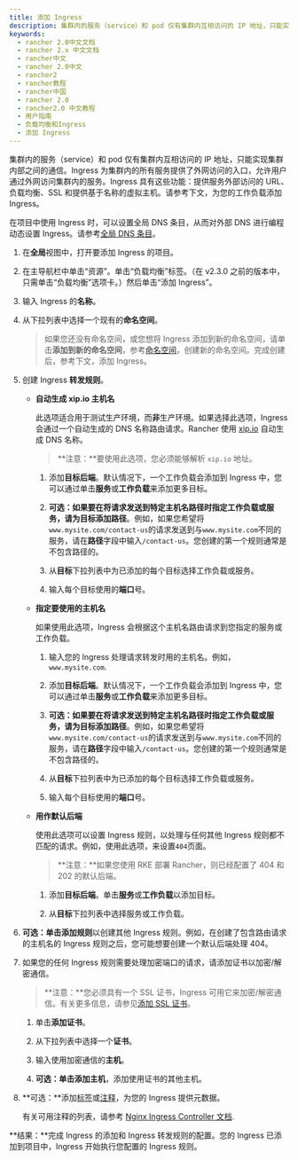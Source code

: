 ```yaml
---
title: 添加 Ingress
description: 集群内的服务（service）和 pod 仅有集群内互相访问的 IP 地址，只能实现集群内部之间的通信。Ingress 为集群内的所有服务提供了外网访问的入口，允许用户通过外网访问集群内的服务。Ingress 具有这些功能：提供服务外部访问的 URL、负载均衡、SSL 和提供基于名称的虚拟主机。请参考下文，为您的工作负载添加 Ingress。
keywords:
  - rancher 2.0中文文档
  - rancher 2.x 中文文档
  - rancher中文
  - rancher 2.0中文
  - rancher2
  - rancher教程
  - rancher中国
  - rancher 2.0
  - rancher2.0 中文教程
  - 用户指南
  - 负载均衡和Ingress
  - 添加 Ingress
---
```


集群内的服务（service）和 pod 仅有集群内互相访问的 IP 地址，只能实现集群内部之间的通信。Ingress 为集群内的所有服务提供了外网访问的入口，允许用户通过外网访问集群内的服务。Ingress 具有这些功能：提供服务外部访问的 URL、负载均衡、SSL 和提供基于名称的虚拟主机。请参考下文，为您的工作负载添加 Ingress。

在项目中使用 Ingress 时，可以设置全局 DNS 条目，从而对外部 DNS 进行编程动态设置 Ingress。请参考[全局 DNS 条目](/docs/catalog/globaldns/_index)。

1. 在**全局**视图中，打开要添加 Ingress 的项目。

1. 在主导航栏中单击“资源”。单击“负载均衡”标签。（在 v2.3.0 之前的版本中，只需单击“负载均衡”选项卡。）然后单击“添加 Ingress”。

1. 输入 Ingress 的**名称**。

1. 从下拉列表中选择一个现有的**命名空间**。

   > 如果您还没有命名空间，或您想将 Ingress 添加到新的命名空间，请单击**添加到新的命名空间**，参考[命名空间](/docs/cluster-admin/projects-and-namespaces/_index)，创建新的命名空间。完成创建后，参考下文，添加 Ingress。

1. 创建 Ingress **转发规则**。

   - **自动生成 xip.io 主机名**

     此选项适合用于测试生产环境，而**非**生产环境。如果选择此选项，Ingress 会通过一个自动生成的 DNS 名称路由请求。Rancher 使用 [xip.io](http://xip.io/) 自动生成 DNS 名称。

     > **注意：**要使用此选项，您必须能够解析 `xip.io` 地址。

     1. 添加**目标后端**。默认情况下，一个工作负载会添加到 Ingress 中，您可以通过单击**服务**或**工作负载**来添加更多目标。

     1. **可选：**如果要在将请求发送到特定主机名路径时指定工作负载或服务，请为目标添加**路径**。例如，如果您希望将`www.mysite.com/contact-us`的请求发送到与`www.mysite.com`不同的服务，请在**路径**字段中输入`/contact-us`。您创建的第一个规则通常是不包含路径的。

     1. 从**目标**下拉列表中为已添加的每个目标选择工作负载或服务。

     1. 输入每个目标使用的**端口**号。

   - **指定要使用的主机名**

     如果使用此选项，Ingress 会根据这个主机名路由请求到您指定的服务或工作负载。

     1. 输入您的 Ingress 处理请求转发时用的主机名。例如，`www.mysite.com`.

     1. 添加**目标后端**。默认情况下，一个工作负载会添加到 Ingress 中，您可以通过单击**服务**或**工作负载**来添加更多目标。

     1. **可选：**如果要在将请求发送到特定主机名路径时指定工作负载或服务，请为目标添加**路径**。例如，如果您希望将`www.mysite.com/contact-us`的请求发送到与`www.mysite.com`不同的服务，请在**路径**字段中输入`/contact-us`。您创建的第一个规则通常是不包含路径的。

     1. 从**目标**下拉列表中为已添加的每个目标选择工作负载或服务。

     1. 输入每个目标使用的**端口**号。

   - **用作默认后端**

     使用此选项可以设置 Ingress 规则，以处理与任何其他 Ingress 规则都不匹配的请求。例如，使用此选项，来设置`404`页面。

     > **注意：**如果您使用 RKE 部署 Rancher，则已经配置了 404 和 202 的默认后端。

     1. 添加**目标后端**。单击**服务**或**工作负载**以添加目标。

     1. 从**目标**下拉列表中选择服务或工作负载。

1. **可选：**单击**添加规则**以创建其他 Ingress 规则。例如，在创建了包含路由请求的主机名的 Ingress 规则之后，您可能想要创建一个默认后端处理 404。

1. 如果您的任何 Ingress 规则需要处理加密端口的请求，请添加证书以加密/解密通信。

   > **注意：**您必须具有一个 SSL 证书，Ingress 可用它来加密/解密通信。有关更多信息，请参见[添加 SSL 证书](/docs/k8s-in-rancher/certificates/_index)。

   1. 单击**添加证书**。

   1. 从下拉列表中选择一个**证书**。

   1. 输入使用加密通信的**主机**。

   1. **可选：**单击**添加主机**，添加使用证书的其他主机。

1. **可选：**添加[标签](https://kubernetes.io/docs/concepts/overview/working-with-objects/labels/)或[注释](https://kubernetes.io/docs/concepts/overview/working-with-objects/annotations/)，为您的 Ingress 提供元数据。

   有关可用注释的列表，请参考 [Nginx Ingress Controller 文档](https://kubernetes.github.io/ingress-nginx/user-guide/nginx-configuration/annotations/).

**结果：**完成 Ingress 的添加和 Ingress 转发规则的配置。您的 Ingress 已添加到项目中，Ingress 开始执行您配置的 Ingress 规则。

